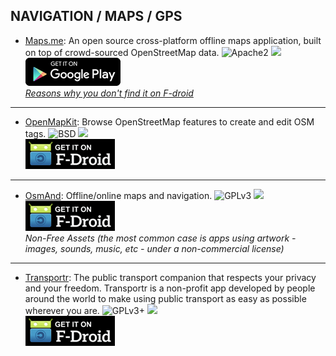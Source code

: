 <!--
    Copyright (C)  2016 PRIMOKORN.
    Permission is granted to copy, distribute and/or modify this document
    under the terms of the GNU Free Documentation License, Version 1.3
    or any later version published by the Free Software Foundation;
    with no Invariant Sections, no Front-Cover Texts, and no Back-Cover Texts.
    A copy of the license is included in the section entitled "GNU
    Free Documentation License".
-->
## NAVIGATION / MAPS / GPS

* [Maps.me](http://v.ht/3Stm): An open source cross-platform offline maps application, built on top of crowd-sourced OpenStreetMap data.
![Apache2](https://img.shields.io/badge/License-Apache%202.0-yellowgreen.svg?style=flat-square)
[![](https://img.shields.io/badge/Source-Github-lightgrey.svg?style=flat-square)](https://github.com/mapsme/omim/)  
[![](Pictures/Google_Play.png)](http://v.ht/3Stm)  
_[Reasons why you don't find it on F-droid](https://webcache.googleusercontent.com/search?q=cache:https://github.com/mapsme/omim/issues/85)_

***

* [OpenMapKit](http://v.ht/bCDyn): Browse OpenStreetMap features to create and edit OSM tags.
![BSD](https://img.shields.io/badge/License-BSD-1EC9AA.svg?style=flat-square)
[![](https://img.shields.io/badge/Source-Github-lightgrey.svg?style=flat-square)](https://github.com/AmericanRedCross/OpenMapKitAndroid)  
[![](Pictures/F-Droid.png)](http://v.ht/bCDyn)

***

* [OsmAnd](http://v.ht/iXyL): Offline/online maps and navigation.
![GPLv3](https://img.shields.io/badge/License-GPLv3-brightgreen.svg?style=flat-square)
[![](https://img.shields.io/badge/Source-Github-lightgrey.svg?style=flat-square)](https://github.com/osmandapp/Osmand)  
[![](Pictures/F-Droid.png)](http://v.ht/iXyL)  
_Non-Free Assets (the most common case is apps using artwork - images, sounds, music, etc - under a non-commercial license)_

***

* [Transportr](http://v.ht/jQqp): The public transport companion that respects your privacy and your freedom. Transportr is a non-profit app developed by people around the world to make using public transport as easy as possible wherever you are.
![GPLv3+](https://img.shields.io/badge/License-GPLv3+-brightgreen.svg?style=flat-square)
[![](https://img.shields.io/badge/Source-Github-lightgrey.svg?style=flat-square)](https://github.com/grote/Transportr)  
[![](Pictures/F-Droid.png)](http://v.ht/jQqp)